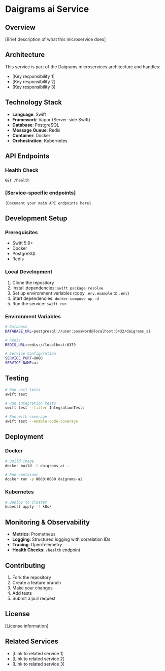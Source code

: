 # Daigrams ai Service

## Overview
[Brief description of what this microservice does]

## Architecture
This service is part of the Daigrams microservices architecture and handles:
- [Key responsibility 1]
- [Key responsibility 2]
- [Key responsibility 3]

## Technology Stack
- **Language**: Swift
- **Framework**: Vapor (Server-side Swift)
- **Database**: PostgreSQL
- **Message Queue**: Redis
- **Container**: Docker
- **Orchestration**: Kubernetes

## API Endpoints

### Health Check
```
GET /health
```

### [Service-specific endpoints]
```
[Document your main API endpoints here]
```

## Development Setup

### Prerequisites
- Swift 5.9+
- Docker
- PostgreSQL
- Redis

### Local Development
1. Clone the repository
2. Install dependencies: `swift package resolve`
3. Set up environment variables (copy `.env.example` to `.env`)
4. Start dependencies: `docker-compose up -d`
5. Run the service: `swift run`

### Environment Variables
```bash
# Database
DATABASE_URL=postgresql://user:password@localhost:5432/daigrams_ai

# Redis
REDIS_URL=redis://localhost:6379

# Service Configuration
SERVICE_PORT=8080
SERVICE_NAME=ai
```

## Testing
```bash
# Run unit tests
swift test

# Run integration tests
swift test --filter IntegrationTests

# Run with coverage
swift test --enable-code-coverage
```

## Deployment

### Docker
```bash
# Build image
docker build -t daigrams-ai .

# Run container
docker run -p 8080:8080 daigrams-ai
```

### Kubernetes
```bash
# Deploy to cluster
kubectl apply -f k8s/
```

## Monitoring & Observability
- **Metrics**: Prometheus
- **Logging**: Structured logging with correlation IDs
- **Tracing**: OpenTelemetry
- **Health Checks**: `/health` endpoint

## Contributing
1. Fork the repository
2. Create a feature branch
3. Make your changes
4. Add tests
5. Submit a pull request

## License
[License information]

## Related Services
- [Link to related service 1]
- [Link to related service 2]
- [Link to related service 3]
